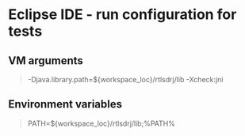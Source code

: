 # Eclipse IDE - run configuration for tests #

## VM arguments ##

> -Djava.library.path=${workspace\_loc}/rtlsdrj/lib
> -Xcheck:jni

## Environment variables ##

> PATH=${workspace\_loc}/rtlsdrj/lib;%PATH%